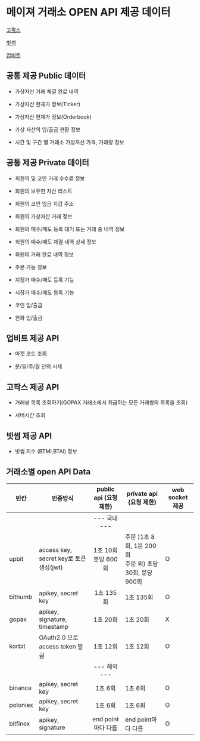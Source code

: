# 메이져 거래소 OPEN API 제공 데이터

[고팍스](https://gopax.github.io/API/?lang=ko#6796537949)

[빗썸](https://apidocs.bithumb.com/docs/api_info)

[업비트](https://docs.upbit.com/reference)



## 공통 제공 Public 데이터

- 가상자산 거래 체결 완료 내역

- 가상자산 현재가 정보(Ticker)

- 가상자산 현재가 정보(Orderbook)

- 가상 자산의 입/출금 현황 정보

- 시간 및 구간 별 거래소 가상자산 가격, 거래량 정보


## 공통 제공 Private 데이터

- 회원의 및 코인 거래 수수료 정보

- 회원의 보유한 자산 리스트

- 회원의 코인 입금 지갑 주소

- 회원의 가상자산 거래 정보

- 회원의 매수/매도 등록 대기 또는 거래 중 내역 정보

- 회원의 매수/매도 체결 내역 상세 정보

- 회원의 거래 완료 내역 정보

- 주문 가능 정보

- 지정가 매수/매도 등록 기능

- 시장가 매수/매도 등록 기능

- 코인 입/출금

- 원화 입/출금


## 업비트 제공 API

- 마켓 코드 조회

- 분/일/주/월 단위 시세

## 고팍스 제공 API

- 거래쌍 목록 조회하기(GOPAX 거래소에서 취급하는 모든 거래쌍의 목록을 조회)

- 서버시간 조회

## 빗썸 제공 API

- 빗썸 지수 (BTMI,BTAI) 정보


## 거래소별 open API Data

 빈칸  | 인증방식|public api (요청 제한)| private api (요청 제한) | web socket 제공|
---|---|:---:|---|---
|  |   |--- 국내 ---    ||
|upbit|access key, secret key로 토큰 생성(jwt)|1초 10회<br> 분당 600회 | 주문 )1초 8회, 1분 200회 <br> 주문 외) 초당 30회, 분당 900회| O|
|bithumb|apikey, secret key|1초 135회 | 1초 135회 | O |
|gopax|apikey, signature, timestamp|1초 20회| 1초 20회 | X|
|korbit|OAuth2.0 으로 access token 발급|1초 12회| 1초 12회 | O|
|  |   |--- 해외 ---    ||
|binance|apikey, secret key|1초 6회| 1초 6회| O |
|poloniex|apikey, secret key|1초 6회| 1초 6회| O |
|bitfinex|apikey, signature|end point마다 다름|end point마다 다름 | O|



